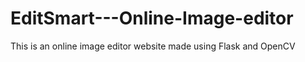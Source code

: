 # EditSmart---Online-Image-editor
This is an online image editor website made using Flask and OpenCV
